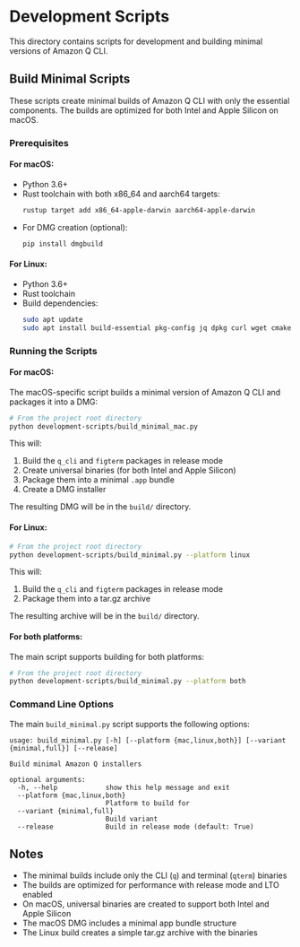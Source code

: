 # Development Scripts

This directory contains scripts for development and building minimal versions of Amazon Q CLI.

## Build Minimal Scripts

These scripts create minimal builds of Amazon Q CLI with only the essential components. The builds are optimized for both Intel and Apple Silicon on macOS.

### Prerequisites

#### For macOS:
- Python 3.6+
- Rust toolchain with both x86_64 and aarch64 targets:
  ```bash
  rustup target add x86_64-apple-darwin aarch64-apple-darwin
  ```
- For DMG creation (optional):
  ```bash
  pip install dmgbuild
  ```

#### For Linux:
- Python 3.6+
- Rust toolchain
- Build dependencies:
  ```bash
  sudo apt update
  sudo apt install build-essential pkg-config jq dpkg curl wget cmake
  ```

### Running the Scripts

#### For macOS:

The macOS-specific script builds a minimal version of Amazon Q CLI and packages it into a DMG:

```bash
# From the project root directory
python development-scripts/build_minimal_mac.py
```

This will:
1. Build the `q_cli` and `figterm` packages in release mode
2. Create universal binaries (for both Intel and Apple Silicon)
3. Package them into a minimal `.app` bundle
4. Create a DMG installer

The resulting DMG will be in the `build/` directory.

#### For Linux:

```bash
# From the project root directory
python development-scripts/build_minimal.py --platform linux
```

This will:
1. Build the `q_cli` and `figterm` packages in release mode
2. Package them into a tar.gz archive

The resulting archive will be in the `build/` directory.

#### For both platforms:

The main script supports building for both platforms:

```bash
# From the project root directory
python development-scripts/build_minimal.py --platform both
```

### Command Line Options

The main `build_minimal.py` script supports the following options:

```
usage: build_minimal.py [-h] [--platform {mac,linux,both}] [--variant {minimal,full}] [--release]

Build minimal Amazon Q installers

optional arguments:
  -h, --help            show this help message and exit
  --platform {mac,linux,both}
                        Platform to build for
  --variant {minimal,full}
                        Build variant
  --release             Build in release mode (default: True)
```

## Notes

- The minimal builds include only the CLI (`q`) and terminal (`qterm`) binaries
- The builds are optimized for performance with release mode and LTO enabled
- On macOS, universal binaries are created to support both Intel and Apple Silicon
- The macOS DMG includes a minimal app bundle structure
- The Linux build creates a simple tar.gz archive with the binaries
